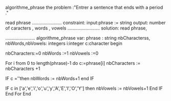 algorithme_phrase
the problem :"Entrer a sentence that ends with a period ."

read phrase
.......................
constraint: 
input:phrase := string
output: number of caracters , words , vowels
.........................
solution: read phrase,  

.......................
algorithme_phrase
var:
phrase : string
nbCharacterss, nbWords,nbVowels: integers
i:integer
c:character
begin

nbCharacters:=0
nbWords :=1
nbVowels :=0

For i from 0 to  length(phrase)-1 do 
c:=phrase[i]
nbCharacters := nbCharacters +1

 IF c =''then
 nbWords := nbWords+1
 end IF 

 IF c in
 ['a','e','i','o','u','y','A','E','I','O','Y'] then
 nbVowels := nbVowels+1
 End IF
  End For
  End

